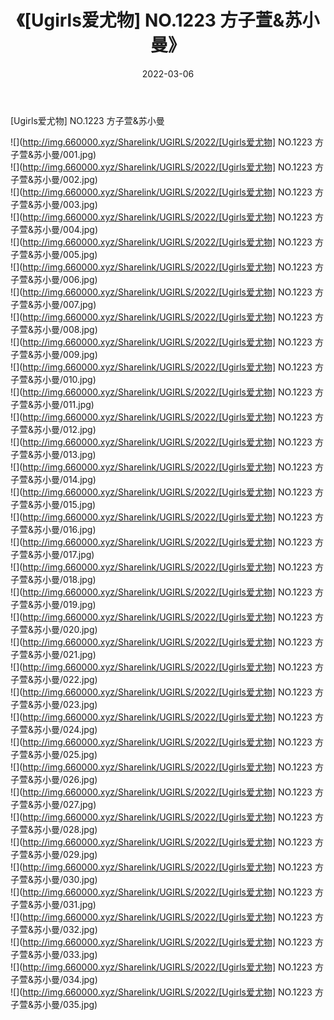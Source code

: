﻿---
layout: post
title:  《[Ugirls爱尤物] NO.1223 方子萱&苏小曼》
date:   2022-03-06
img: http://img.660000.xyz/Sharelink/UGIRLS/2022/[Ugirls爱尤物] NO.1223 方子萱&苏小曼/000.jpg
categories: [美女, 清纯, 唯美]
---

[Ugirls爱尤物] NO.1223 方子萱&苏小曼

 ![](http://img.660000.xyz/Sharelink/UGIRLS/2022/[Ugirls爱尤物] NO.1223 方子萱&苏小曼/001.jpg) <br>![](http://img.660000.xyz/Sharelink/UGIRLS/2022/[Ugirls爱尤物] NO.1223 方子萱&苏小曼/002.jpg) <br>![](http://img.660000.xyz/Sharelink/UGIRLS/2022/[Ugirls爱尤物] NO.1223 方子萱&苏小曼/003.jpg) <br>![](http://img.660000.xyz/Sharelink/UGIRLS/2022/[Ugirls爱尤物] NO.1223 方子萱&苏小曼/004.jpg) <br>![](http://img.660000.xyz/Sharelink/UGIRLS/2022/[Ugirls爱尤物] NO.1223 方子萱&苏小曼/005.jpg) <br>![](http://img.660000.xyz/Sharelink/UGIRLS/2022/[Ugirls爱尤物] NO.1223 方子萱&苏小曼/006.jpg) <br>![](http://img.660000.xyz/Sharelink/UGIRLS/2022/[Ugirls爱尤物] NO.1223 方子萱&苏小曼/007.jpg) <br>![](http://img.660000.xyz/Sharelink/UGIRLS/2022/[Ugirls爱尤物] NO.1223 方子萱&苏小曼/008.jpg) <br>![](http://img.660000.xyz/Sharelink/UGIRLS/2022/[Ugirls爱尤物] NO.1223 方子萱&苏小曼/009.jpg) <br>![](http://img.660000.xyz/Sharelink/UGIRLS/2022/[Ugirls爱尤物] NO.1223 方子萱&苏小曼/010.jpg) <br>![](http://img.660000.xyz/Sharelink/UGIRLS/2022/[Ugirls爱尤物] NO.1223 方子萱&苏小曼/011.jpg) <br>![](http://img.660000.xyz/Sharelink/UGIRLS/2022/[Ugirls爱尤物] NO.1223 方子萱&苏小曼/012.jpg) <br>![](http://img.660000.xyz/Sharelink/UGIRLS/2022/[Ugirls爱尤物] NO.1223 方子萱&苏小曼/013.jpg) <br>![](http://img.660000.xyz/Sharelink/UGIRLS/2022/[Ugirls爱尤物] NO.1223 方子萱&苏小曼/014.jpg) <br>![](http://img.660000.xyz/Sharelink/UGIRLS/2022/[Ugirls爱尤物] NO.1223 方子萱&苏小曼/015.jpg) <br>![](http://img.660000.xyz/Sharelink/UGIRLS/2022/[Ugirls爱尤物] NO.1223 方子萱&苏小曼/016.jpg) <br>![](http://img.660000.xyz/Sharelink/UGIRLS/2022/[Ugirls爱尤物] NO.1223 方子萱&苏小曼/017.jpg) <br>![](http://img.660000.xyz/Sharelink/UGIRLS/2022/[Ugirls爱尤物] NO.1223 方子萱&苏小曼/018.jpg) <br>![](http://img.660000.xyz/Sharelink/UGIRLS/2022/[Ugirls爱尤物] NO.1223 方子萱&苏小曼/019.jpg) <br>![](http://img.660000.xyz/Sharelink/UGIRLS/2022/[Ugirls爱尤物] NO.1223 方子萱&苏小曼/020.jpg) <br>![](http://img.660000.xyz/Sharelink/UGIRLS/2022/[Ugirls爱尤物] NO.1223 方子萱&苏小曼/021.jpg) <br>![](http://img.660000.xyz/Sharelink/UGIRLS/2022/[Ugirls爱尤物] NO.1223 方子萱&苏小曼/022.jpg) <br>![](http://img.660000.xyz/Sharelink/UGIRLS/2022/[Ugirls爱尤物] NO.1223 方子萱&苏小曼/023.jpg) <br>![](http://img.660000.xyz/Sharelink/UGIRLS/2022/[Ugirls爱尤物] NO.1223 方子萱&苏小曼/024.jpg) <br>![](http://img.660000.xyz/Sharelink/UGIRLS/2022/[Ugirls爱尤物] NO.1223 方子萱&苏小曼/025.jpg) <br>![](http://img.660000.xyz/Sharelink/UGIRLS/2022/[Ugirls爱尤物] NO.1223 方子萱&苏小曼/026.jpg) <br>![](http://img.660000.xyz/Sharelink/UGIRLS/2022/[Ugirls爱尤物] NO.1223 方子萱&苏小曼/027.jpg) <br>![](http://img.660000.xyz/Sharelink/UGIRLS/2022/[Ugirls爱尤物] NO.1223 方子萱&苏小曼/028.jpg) <br>![](http://img.660000.xyz/Sharelink/UGIRLS/2022/[Ugirls爱尤物] NO.1223 方子萱&苏小曼/029.jpg) <br>![](http://img.660000.xyz/Sharelink/UGIRLS/2022/[Ugirls爱尤物] NO.1223 方子萱&苏小曼/030.jpg) <br>![](http://img.660000.xyz/Sharelink/UGIRLS/2022/[Ugirls爱尤物] NO.1223 方子萱&苏小曼/031.jpg) <br>![](http://img.660000.xyz/Sharelink/UGIRLS/2022/[Ugirls爱尤物] NO.1223 方子萱&苏小曼/032.jpg) <br>![](http://img.660000.xyz/Sharelink/UGIRLS/2022/[Ugirls爱尤物] NO.1223 方子萱&苏小曼/033.jpg) <br>![](http://img.660000.xyz/Sharelink/UGIRLS/2022/[Ugirls爱尤物] NO.1223 方子萱&苏小曼/034.jpg) <br>![](http://img.660000.xyz/Sharelink/UGIRLS/2022/[Ugirls爱尤物] NO.1223 方子萱&苏小曼/035.jpg) <br>